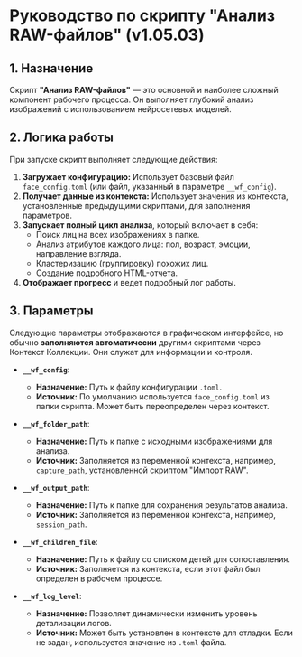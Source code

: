 # Руководство по скрипту "Анализ RAW-файлов" (v1.05.03)

## 1. Назначение

Скрипт **"Анализ RAW-файлов"** — это основной и наиболее сложный компонент рабочего процесса. Он выполняет глубокий анализ изображений с использованием нейросетевых моделей.

## 2. Логика работы

При запуске скрипт выполняет следующие действия:

1.  **Загружает конфигурацию:** Использует базовый файл `face_config.toml` (или файл, указанный в параметре `__wf_config`).
2.  **Получает данные из контекста:** Использует значения из контекста, установленные предыдущими скриптами, для заполнения параметров.
3.  **Запускает полный цикл анализа**, который включает в себя:
    -   Поиск лиц на всех изображениях в папке.
    -   Анализ атрибутов каждого лица: пол, возраст, эмоции, направление взгляда.
    -   Кластеризацию (группировку) похожих лиц.
    -   Создание подробного HTML-отчета.
4.  **Отображает прогресс** и ведет подробный лог работы.

## 3. Параметры

Следующие параметры отображаются в графическом интерфейсе, но обычно **заполняются автоматически** другими скриптами через Контекст Коллекции. Они служат для информации и контроля.

-   **`__wf_config`**:
    -   **Назначение:** Путь к файлу конфигурации `.toml`.
    -   **Источник:** По умолчанию используется `face_config.toml` из папки скрипта. Может быть переопределен через контекст.

-   **`__wf_folder_path`**:
    -   **Назначение:** Путь к папке с исходными изображениями для анализа.
    -   **Источник:** Заполняется из переменной контекста, например, `capture_path`, установленной скриптом "Импорт RAW".

-   **`__wf_output_path`**:
    -   **Назначение:** Путь к папке для сохранения результатов анализа.
    -   **Источник:** Заполняется из переменной контекста, например, `session_path`.

-   **`__wf_children_file`**:
    -   **Назначение:** Путь к файлу со списком детей для сопоставления.
    -   **Источник:** Заполняется из контекста, если этот файл был определен в рабочем процессе.

-   **`__wf_log_level`**:
    -   **Назначение:** Позволяет динамически изменить уровень детализации логов.
    -   **Источник:** Может быть установлен в контексте для отладки. Если не задан, используется значение из `.toml` файла.